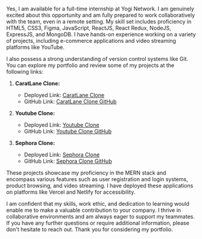 Yes, I am available for a full-time internship at Yogi Network. I am genuinely excited about this opportunity and am fully prepared to work collaboratively with the team, even in a remote setting. My skill set includes proficiency in HTML5, CSS3, Figma, JavaScript, ReactJS, React Redux, NodeJS, ExpressJS, and MongoDB. I have hands-on experience working on a variety of projects, including e-commerce applications and video streaming platforms like YouTube. 

I also possess a strong understanding of version control systems like Git. You can explore my portfolio and review some of my projects at the following links:

1. **CaratLane Clone:**
   - Deployed Link: [CaratLane Clone](https://caratlane.vercel.app/)
   - GitHub Link: [CaratLane Clone GitHub](https://github.com/9802HEMENSAN/CaretLane-clone)

2. **Youtube Clone:**
   - Deployed Link: [Youtube Clone](https://youtube-socials.vercel.app/)
   - GitHub Link: [Youtube Clone GitHub](https://github.com/9802HEMENSAN/Youtube-socials)

3. **Sephora Clone:**
   - Deployed Link: [Sephora Clone](https://timely-wisp-f8d982.netlify.app/)
   - GitHub Link: [Sephora Clone GitHub](https://github.com/9802HEMENSAN/Clone-of-Sephora)

These projects showcase my proficiency in the MERN stack and encompass various features such as user registration and login systems, product browsing, and video streaming. I have deployed these applications on platforms like Vercel and Netlify for accessibility.

I am confident that my skills, work ethic, and dedication to learning would enable me to make a valuable contribution to your company. I thrive in collaborative environments and am always eager to support my teammates. If you have any further questions or require additional information, please don't hesitate to reach out. Thank you for considering my portfolio.
